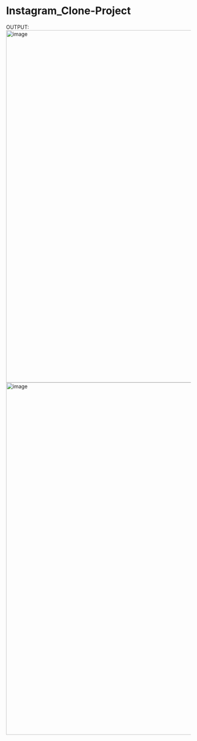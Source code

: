 # Instagram_Clone-Project
OUTPUT:
<img width="960" alt="image" src="https://user-images.githubusercontent.com/105034224/211190734-408e1ac8-30fc-4807-89cb-84119a88fd28.png">
<img width="960" alt="image" src="https://user-images.githubusercontent.com/105034224/211190759-98776433-792a-42ef-9076-3515df9c1706.png">
